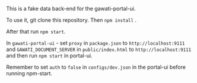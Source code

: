 This is a fake data back-end for the gawati-portal-ui. 

To use it, git clone this repository. Then `npm install` .

After that run `npm start`. 

In `gawati-portal-ui` - set `proxy` in `package.json` to `http://localhost:9111` and `GAWATI_DOCUMENT_SERVER` in `public/index.html` to `http://localhost:9111` and then run `npm start` in portal-ui.

Remember to set `auth` to `false` in `configs/dev.json` in the portal-ui before running npm-start. 